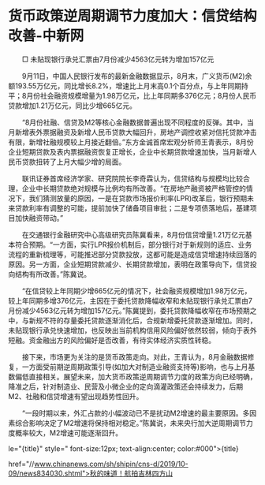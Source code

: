 # 货币政策逆周期调节力度加大：信贷结构改善-中新网

　　□ 未贴现银行承兑汇票由7月份减少4563亿元转为增加157亿元

　　9月11日，中国人民银行发布的最新金融数据显示，8月末，广义货币(M2)余额193.55万亿元，同比增长8.2%，增速比上月末高0.1个百分点，与上年同期持平；8月份社会融资规模增量为1.98万亿元，比上年同期多376亿元；8月份人民币贷款增加1.21万亿元，同比少增665亿元。

　　“8月份社融、信贷及M2等核心金融数据普遍出现不同程度的反弹。其中，当月新增表外票据融资及新增人民币贷款大幅回升，房地产调控收紧对信托贷款冲击有限，新增社融规模较上月接近翻倍。”东方金诚首席宏观分析师王青表示，8月份企业短期贷款及表内票据融资恢复正增长，企业中长期贷款增速加快，当月新增人民币贷款扭转了上月大幅少增的局面。

　　联讯证券首席经济学家、研究院院长李奇霖认为，信贷结构与规模均比较合理，企业中长期贷款绝对规模与比例均有所改善。“在房地产融资被严格管控的情况下，我们猜测放量的原因，一是在贷款市场报价利率(LPR)改革后，银行预期未来贷款利率有调整的可能，提前加快了储备项目审批；二是专项债落地后，基建项目加快融资带动。”

　　在交通银行金融研究中心高级研究员陈冀看来，8月份信贷增量1.21万亿元基本符合预期。“一方面，实行LPR报价机制后，部分银行对于新规则的适应、业务流程的重新梳理等，可能推迟部分贷款投放，这都可能是造成信贷增速持续回落的原因。另一方面，企业短期贷款减少、长期贷款增加，表明在政策导向下，信贷投向结构有所改善。”陈冀说。

　　“在信贷较上年同期少增665亿元的情况下，社会融资规模增加1.98万亿元，较上年同期多增376亿元，主因在于委托贷款降幅收窄和未贴现银行承兑汇票由7月份减少4563亿元转为增加157亿元。”陈冀提到，委托贷款降幅收窄在市场预期之中，与新规不符的存量委托贷款逐渐消化后，合规新增委托贷款逐渐增加。同时，未贴现银行承兑快速增加，也反映出当前机构信用风险偏好依然较弱，倾向于表外短融。资金融出方的风险偏好是否改善，有待实体经济实质性转稳。

　　接下来，市场更为关注的是货币政策走向。对此，王青认为，8月金融数据修复，一方面受前期逆周期政策引导(如加大对制造业融资支持等)影响，也与上月基数偏低直接相关。展望未来，加大货币政策逆周期调节力度的政策方向已经明确，降准之后，针对制造业、民营及小微企业的定向滴灌政策还会持续发力，后期M2、社融和信贷增速有望出现趋势性回升。

　　“一段时期以来，外汇占款的小幅波动已不是扰动M2增速的最主要原因。多因素综合影响决定了M2增速将保持相对稳定。”陈冀说，未来央行加大逆周期调节力度概率较大，M2增速可能逐渐回升。

le="{title}" style=" font-size:12px; text-align:center; color:#000">{title}

href="//www.chinanews.com/sh/shipin/cns-d/2019/10-09/news834030.shtml">秋的味道！航拍吉林四方山
